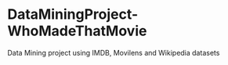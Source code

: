 DataMiningProject-WhoMadeThatMovie
==================================

Data Mining project using IMDB, Movilens and Wikipedia datasets
